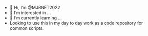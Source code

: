 - 👋 Hi, I’m @MJBNET2022
- 👀 I’m interested in ...
- 🌱 I’m currently learning ...
- Looking to use this in my day to day work as a code repository for common scripts.


<!---
MJBNET2022/MJBNET2022 is a ✨ special ✨ repository because its `README.md` (this file) appears on your GitHub profile.
You can click the Preview link to take a look at your changes.
--->

